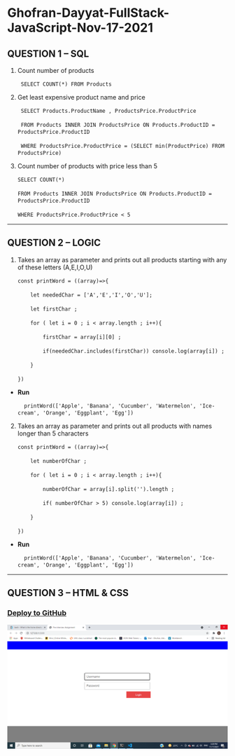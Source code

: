 # Ghofran-Dayyat-FullStack-JavaScript-Nov-17-2021

## QUESTION 1 – SQL
1. Count number of products

        SELECT COUNT(*) FROM Products 

2. Get least expensive product name and price

        SELECT Products.ProductName , ProductsPrice.ProductPrice 

        FROM Products INNER JOIN ProductsPrice ON Products.ProductID = ProductsPrice.ProductID 

        WHERE ProductsPrice.ProductPrice = (SELECT min(ProductPrice) FROM ProductsPrice)


3.  Count number of products with price less than 5  

        SELECT COUNT(*) 

        FROM Products INNER JOIN ProductsPrice ON Products.ProductID = ProductsPrice.ProductID 

        WHERE ProductsPrice.ProductPrice < 5
---
## QUESTION 2 – LOGIC

1.  Takes an array as parameter and prints out all products starting with any of these 
letters (A,E,I,O,U)

        const printWord = ((array)=>{

            let neededChar = ['A','E','I','O','U'];

            let firstChar ;  

            for ( let i = 0 ; i < array.length ; i++){

                firstChar = array[i][0] ;

                if(neededChar.includes(firstChar)) console.log(array[i]) ;

            }

        })


* **Run**

        printWord(['Apple', 'Banana', 'Cucumber', 'Watermelon', 'Ice-cream', 'Orange', 'Eggplant', 'Egg'])

2.  Takes an array as parameter and prints out all products with names longer than 5 
characters

        const printWord = ((array)=>{

            let numberOfChar ;

            for ( let i = 0 ; i < array.length ; i++){

                numberOfChar = array[i].split('').length ;

                if( numberOfChar > 5) console.log(array[i]) ;

            }

        })


* **Run**

        printWord(['Apple', 'Banana', 'Cucumber', 'Watermelon', 'Ice-cream', 'Orange', 'Eggplant', 'Egg'])

---
## QUESTION 3 – HTML & CSS
### [Deploy to GitHub](https://ghofrandayyat.github.io/Ghofran-Dayyat-FullStack-JavaScript-Nov-17-2021/)

![task Image](./image/q3.png)

